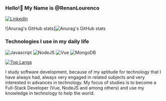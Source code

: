 ### Hello!👋 My Name is @RenanLourenco ###





[![LinkedIn](https://img.shields.io/badge/LinkedIn-0077B5?style=for-the-badge&logo=linkedin&logoColor=white)](https://www.linkedin.com/in/renan-lourenco/)

![Anurag's GitHub stats]![Anurag's GitHub stats](https://github-readme-stats.vercel.app/api?username=anuraghazra&count_private=true&show_icons=true)

### Technologies I use in my daily life


![Javascript](https://img.shields.io/badge/JavaScript-F7DF1E?style=for-the-badge&logo=javascript&logoColor=black)
![NodeJS](https://img.shields.io/badge/Node.js-43853D?style=for-the-badge&logo=node.js&logoColor=white)
![Vue](	https://img.shields.io/badge/Vue.js-35495E?style=for-the-badge&logo=vue.js&logoColor=4FC08D)
![MongoDB](https://img.shields.io/badge/MongoDB-4EA94B?style=for-the-badge&logo=mongodb&logoColor=white)


[![Top Langs](https://github-readme-stats.vercel.app/api/top-langs/?username=RenanLourenco&layout=compact)](https://github.com/anuraghazra/github-readme-stats)

I study software development, because of my aptitude for technology that I have always had,
always very engaged in related subjects and very interested in advances in technology. My focus of studies is to become a Full-Stack Developer (Vue, NodeJS and among others) and use my knowledge in technology to help the world.
